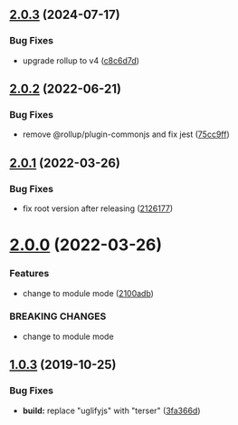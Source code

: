 ## [2.0.3](https://github.com/cycjimmy/simulate-chatting/compare/v2.0.2...v2.0.3) (2024-07-17)


### Bug Fixes

* upgrade rollup to v4 ([c8c6d7d](https://github.com/cycjimmy/simulate-chatting/commit/c8c6d7d2f92b6add6d0c453bf43e881f222e3914))

## [2.0.2](https://github.com/cycjimmy/simulate-chatting/compare/v2.0.1...v2.0.2) (2022-06-21)


### Bug Fixes

* remove @rollup/plugin-commonjs and fix jest ([75cc9ff](https://github.com/cycjimmy/simulate-chatting/commit/75cc9ffd0b0f53cc9585c278746eb9ecf54f3145))

## [2.0.1](https://github.com/cycjimmy/simulate-chatting/compare/v2.0.0...v2.0.1) (2022-03-26)


### Bug Fixes

* fix root version after releasing ([2126177](https://github.com/cycjimmy/simulate-chatting/commit/2126177f1256e31eae511362dc20f6027e312c0c))

# [2.0.0](https://github.com/cycjimmy/simulate-chatting/compare/v1.0.3...v2.0.0) (2022-03-26)


### Features

* change to module mode ([2100adb](https://github.com/cycjimmy/simulate-chatting/commit/2100adb6837c628f78d3d756e86d74ccbece24c2))


### BREAKING CHANGES

* change to module mode

## [1.0.3](https://github.com/cycjimmy/simulate-chatting/compare/v1.0.2...v1.0.3) (2019-10-25)


### Bug Fixes

* **build:** replace "uglifyjs" with "terser" ([3fa366d](https://github.com/cycjimmy/simulate-chatting/commit/3fa366dbd6323437940be2a8d19e3a0ceb213156))
